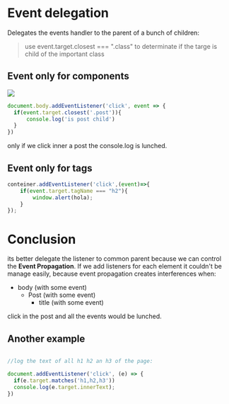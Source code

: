 # Event delegation
Delegates the events handler to the parent of a bunch of children:
> use event.target.closest === ".class" to determinate if the targe is child of the important class

## Event only for components

![](https://i.postimg.cc/mZCSnYqN/Screenshot-from-2022-06-07-10-10-14.png)

```js
document.body.addEventListener('click', event => {
  if(event.target.closest('.post')){
      console.log('is post child')
  } 
})
```

only if we click inner a post the console.log is lunched.

## Event only for tags
```js
conteiner.addEventListener('click',(event)=>{
    if(event.target.tagName === "h2"){
        window.alert(hola);
    }
});
```

# Conclusion
its better delegate the listener to common parent because we can control the **Event Propagation**. If we add listeners for each element it couldn't be manage easily, because event propagation creates interferences when:

* body (with some event)
  * Post (with some event)
    * title (with some event)

click in the post and all the events would be lunched.

## Another example
```js

//log the text of all h1 h2 an h3 of the page:

document.addEventListener('click', (e) => {
  if(e.target.matches('h1,h2,h3'))
  console.log(e.target.innerText);
})

```
